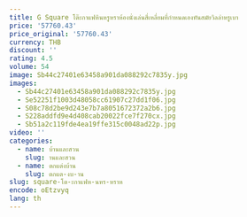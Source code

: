 ```yaml
---
title: G Square โต๊ะกาแฟหินหรูหราห้องนั่งเล่นสี่เหลี่ยมที่กําหนดเองทันสมัยวิลล่าหรูเบา
price: '57760.43'
price_original: '57760.43'
currency: THB
discount: ''
rating: 4.5
volume: 54
image: Sb44c27401e63458a901da088292c7835y.jpg
images:
  - Sb44c27401e63458a901da088292c7835y.jpg
  - Se52251f1003d48058cc61907c27dd1f06.jpg
  - S08c78d2be9d243e7b7a8051672372a2b6.jpg
  - S228addfd9e4d408cab20022fce7f270cx.jpg
  - Sb51a2c119fde4ea19ffe315c0048ad22p.jpg
video: ''
categories:
  - name: บ้านและสวน
    slug: านและสวน
  - name: ตกแต่งบ้าน
    slug: ตกแต-งบ-าน
slug: square-โต-ะกาแฟห-นหร-หราห
encode: oEtzvyq
lang: th
---
```

  